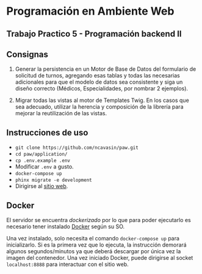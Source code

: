 # Programación en Ambiente Web

## Trabajo Practico 5 - Programación backend II

## Consignas

1. Generar la persistencia en un Motor de Base de Datos del formulario de solicitud de turnos, agregando esas tablas y todas las necesarias adicionales para que el modelo de datos sea consistente y siga un diseño correcto (Médicos, Especialidades, por nombrar 2 ejemplos).

2. Migrar todas las vistas al motor de Templates Twig. En los casos que sea adecuado, utilizar la herencia y composición de la librería para mejorar la reutilización de las vistas.

## Instrucciones de uso

- ``git clone https://github.com/ncavasin/paw.git``
- ``cd paw/application/``
- ``cp .env.example .env``
- Modificar ``.env`` a gusto.
- ``docker-compose up``
- ``phinx migrate -e development``
- Dirigirse al [sitio web](http://localhost:8888).

## Docker 

El servidor se encuentra *dockerizado* por lo que para poder ejecutarlo es necesario tener instalado [Docker][docker] según su SO. 

Una vez instalado, solo necesita el comando ``docker-compose up`` para inicializarlo. Si es la primera vez que lo ejecuta, la instrucción demorará algunos segundos/minutos ya que deberá descargar por única vez la imagen del contenedor. Una vez iniciado Docker, puede dirigirse al socket ``localhost:8888`` para interactuar con el sitio web.

[docker]: https://docs.docker.com/get-docker/





